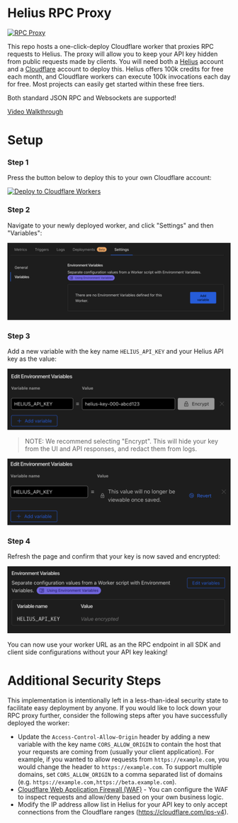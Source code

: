 # Helius RPC Proxy

[![RPC Proxy](docs/rpc_proxy.png)](https://helius.xyz)

This repo hosts a one-click-deploy Cloudflare worker that proxies RPC requests to Helius. The proxy will allow you to keep your API key
hidden from public requests made by clients. You will need both a [Helius](https://helius.xyz) account and a [Cloudflare](https://cloudflare.com) account to deploy this. Helius offers 100k credits for free each month, and Cloudflare workers can execute 100k invocations each day for free. Most projects can easily get started within these free tiers.

Both standard JSON RPC and Websockets are supported!

[Video Walkthrough](https://www.loom.com/share/a7add579f1c349d2a4bcab96ee04c47e)

# Setup
### Step 1

Press the button below to deploy this to your own Cloudflare account:

[![Deploy to Cloudflare Workers](https://deploy.workers.cloudflare.com/button)](https://deploy.workers.cloudflare.com/?url=https://github.com/helius-labs/helius-rpc-proxy)

### Step 2

Navigate to your newly deployed worker, and click "Settings" and then "Variables":

![Variables](docs/add_variable.png)

### Step 3
Add a new variable with the key name `HELIUS_API_KEY` and your Helius API key as the value:

![Add Secret](docs/add_secret.png)

> NOTE: We recommend selecting "Encrypt". This will hide your key from the UI and API responses, and redact them from logs.

![Encrypt](docs/encrypt.png)

### Step 4
Refresh the page and confirm that your key is now saved and encrypted:

![Confirm](docs/confirm.png)

You can now use your worker URL as an the RPC endpoint in all SDK and client side configurations without your API key leaking!
# Additional Security Steps
This implementation is intentionally left in a less-than-ideal security state to facilitate easy deployment by anyone. If you would like to
lock down your RPC proxy further, consider the following steps after you have successfully deployed the worker:


* Update the `Access-Control-Allow-Origin` header by adding a new variable with the key name `CORS_ALLOW_ORIGIN` to contain the host that your requests are coming from (usually your client application). For example, if you wanted to allow requests from `https://example.com`, you would change the header to `https://example.com`. To support multiple domains, set `CORS_ALLOW_ORIGIN` to a comma separated list of domains (e.g. `https://example.com,https://beta.example.com`).
* [Cloudflare Web Application Firewall (WAF)](https://www.cloudflare.com/lp/ppc/waf-x/) - You can configure the WAF to inspect requests and allow/deny based on your own business logic.
* Modify the IP address allow list in Helius for your API key to only accept connections from the Cloudflare ranges (https://cloudflare.com/ips-v4).
